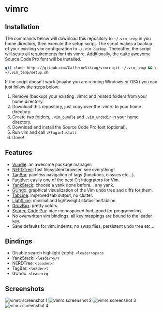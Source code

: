 vimrc
=====

Installation
------------
The commands below will download this repository to `~/.vim_temp` in you home directory, then execute the setup script. The script makes a backup of your existing vim configuration to `~/.vim_backup`. Thereafter, the script will setup all requirements for this vimrc. Additionally, the quite awesome Source Code Pro font will be installed.

```sh
git clone https://github.com/CaffeineViking/vimrc.git ~/.vim_temp && \
~/.vim_temp/setup.sh
```

If the script doesn't work (maybe you are running Windows or OSX) you can just follow the steps below:

1. Remove (backup) your existing .vimrc and related folders from your home directory.
2. Download this repository, just copy over the .vimrc to your home directory.
3. Create two folders, `.vim_bundle` and `.vim_undodir` in your home directory.
5. Download and install the Source Code Pro font (optional).
4. Run vim and call `:PluginInstall`.
5. Done!

Features
--------
* [Vundle](http://github.com/gmarik/vundle): an awesome package manager.
* [NERDTree](https://github.com/scrooloose/nerdtree): fast filesystem browser, see everything!
* [TagBar](https://github.com/majutsushi/tagbar): painless navigation of tags (functions, classes etc...).
* [Fugitive](https://github.com/tpope/vim-fugitive): easily one of the best Git integrators for Vim.
* [YankStack](https://github.com/maxbrunsfeld/vim-yankstack): choose a yank done before... any yank.
* [GUndo](https://github.com/sjl/gundo.vim): graphical visualization of the Vim undo tree and diffs for them.
* [TabLine](https://github.com/mkitt/tabline.vim): improved tab output, no clutter.
* [LightLine](https://github.com/itchyny/lightline.vim): minimal and lightweight statusline/tabline.
* [GruvBox](https://github.com/morhetz/gruvbox): pretty colors.
* [Source Code Pro](https://github.com/adobe-fonts/source-code-pro): nice monospaced font, good for programming.
* No overwritten vim bindings, all key mappings are bound to the leader key.
* Sane defaults for vim: indents, no swap files, persistent undo tree etc...

Bindings
--------
* Disable search highlight (:noh): `<leader>space`
* YankStack: `<leader>y/Y`
* NERDTree: `<leader>n`
* TagBar: `<leader>t`
* GUndo: `<leader>g`

Screenshots
-----------
![vimrc screenshot 1](http://i62.tinypic.com/33l2gbc.png)
![vimrc screenshot 2](http://i62.tinypic.com/2dsqt85.png)
![vimrc screenshot 3](http://i58.tinypic.com/i3gpon.png)
![vimrc screenshot 4](http://i61.tinypic.com/qrkjsj.png)
